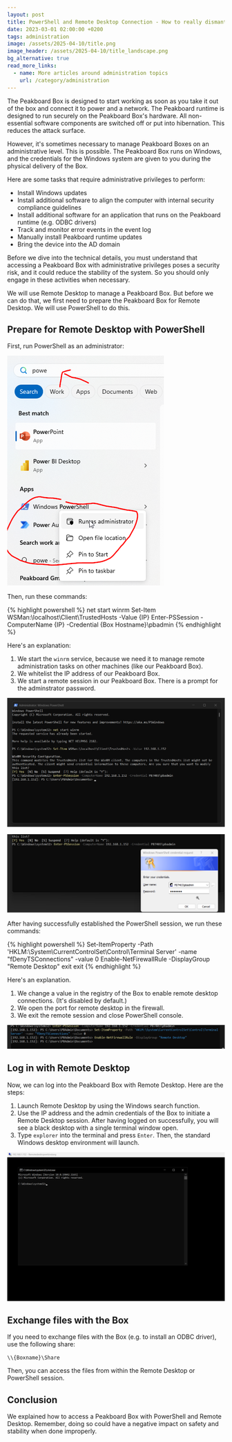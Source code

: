 ```yaml
---
layout: post
title: PowerShell and Remote Desktop Connection - How to really dismantle a Peakboard box
date: 2023-03-01 02:00:00 +0200
tags: administration
image: /assets/2025-04-10/title.png
image_header: /assets/2025-04-10/title_landscape.png
bg_alternative: true
read_more_links:
  - name: More articles around administration topics
    url: /category/administration
---
```

The Peakboard Box is designed to start working as soon as you take it out of the box and connect it to power and a network. The Peakboard runtime is designed to run securely on the Peakboard Box's hardware. All non-essential software components are switched off or put into hibernation. This reduces the attack surface.

However, it's sometimes necessary to manage Peakboard Boxes on an administrative level. This is possible. The Peakboard Box runs on Windows, and the credentials for the Windows system are given to you during the physical delivery of the Box.

Here are some tasks that require administrative privileges to perform:

- Install Windows updates
- Install additional software to align the computer with internal security compliance guidelines
- Install additional software for an application that runs on the Peakboard runtime (e.g. ODBC drivers)
- Track and monitor error events in the event log
- Manually install Peakboard runtime updates
- Bring the device into the AD domain

Before we dive into the technical details, you must understand that accessing a Peakboard Box with administrative privileges poses a security risk, and it could reduce the stability of the system. So you should only engage in these activities when necessary.

We will use Remote Desktop to manage a Peakboard Box. But before we can do that, we first need to prepare the Peakboard Box for Remote Desktop. We will use PowerShell to do this.

## Prepare for Remote Desktop with PowerShell

First, run PowerShell as an administrator:

![image](/assets/2025-04-10/010.png)

Then, run these commands:

{% highlight powershell %}
net start winrm
Set-Item WSMan:\localhost\Client\TrustedHosts -Value {IP}
Enter-PSSession -ComputerName {IP} -Credential {Box Hostname}\pbadmin
{% endhighlight %}

Here's an explanation:

1. We start the `winrm` service, because we need it to manage remote administration tasks on other machines (like our Peakboard Box).
2. We whitelist the IP address of our Peakboard Box.
3. We start a remote session in our Peakboard Box. There is a prompt for the adminstrator password.

![image](/assets/2025-04-10/020.png)

![image](/assets/2025-04-10/025.png)

After having successfully established the PowerShell session, we run these commands:

{% highlight powershell %}
Set-ItemProperty -Path 'HKLM:\System\CurrentControlSet\Control\Terminal Server' -name "fDenyTSConnections" -value 0
Enable-NetFirewallRule -DisplayGroup "Remote Desktop"
exit
exit
{% endhighlight %}

Here's an explanation.

1. We change a value in the registry of the Box to enable remote desktop connections. (It's disabled by default.)
2. We open the port for remote desktop in the firewall.
3. We exit the remote session and close PowerShell console.

![image](/assets/2025-04-10/030.png)

## Log in with Remote Desktop

Now, we can log into the Peakboard Box with Remote Desktop. Here are the steps:

1. Launch Remote Desktop by using the Windows search function. 
2. Use the IP address and the admin credentials of the Box to initiate a Remote Desktop session. After having logged on successfully, you will see a black desktop with a single terminal window open.
3. Type `explorer` into the terminal and press `Enter`. Then, the standard Windows desktop environment will launch.

![image](/assets/2025-04-10/040.png)

## Exchange files with the Box

If you need to exchange files with the Box (e.g. to install an ODBC driver), use the following share:
```
\\{Boxname}\Share
```
Then, you can access the files from within the Remote Desktop or PowerShell session.

## Conclusion

We explained how to access a Peakboard Box with PowerShell and Remote Desktop. Remember, doing so could have a negative impact on safety and stability when done improperly.